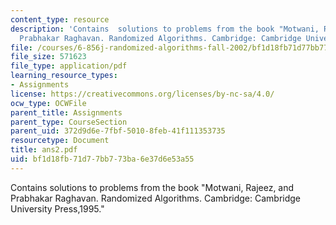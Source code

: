 ```yaml
---
content_type: resource
description: 'Contains  solutions to problems from the book "Motwani, Rajeez, and
  Prabhakar Raghavan. Randomized Algorithms. Cambridge: Cambridge University Press,1995."'
file: /courses/6-856j-randomized-algorithms-fall-2002/bf1d18fb71d77bb773ba6e37d6e53a55_ans2.pdf
file_size: 571623
file_type: application/pdf
learning_resource_types:
- Assignments
license: https://creativecommons.org/licenses/by-nc-sa/4.0/
ocw_type: OCWFile
parent_title: Assignments
parent_type: CourseSection
parent_uid: 372d9d6e-7fbf-5010-8feb-41f111353735
resourcetype: Document
title: ans2.pdf
uid: bf1d18fb-71d7-7bb7-73ba-6e37d6e53a55
---
```

Contains  solutions to problems from the book "Motwani, Rajeez, and Prabhakar Raghavan. Randomized Algorithms. Cambridge: Cambridge University Press,1995."